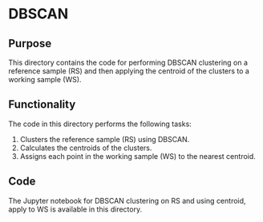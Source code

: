 # DBSCAN

## Purpose

This directory contains the code for performing DBSCAN clustering on a reference sample (RS) and then applying the centroid of the clusters to a working sample (WS).

## Functionality

The code in this directory performs the following tasks:
1. Clusters the reference sample (RS) using DBSCAN.
2. Calculates the centroids of the clusters.
3. Assigns each point in the working sample (WS) to the nearest centroid.

## Code

The Jupyter notebook for DBSCAN clustering on RS and using centroid, apply to WS is available in this directory.
